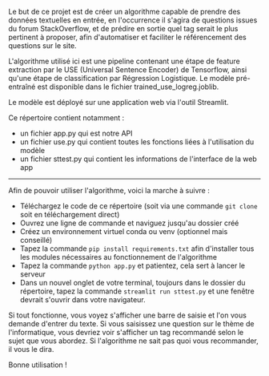 Le but de ce projet est de créer un algorithme capable de prendre des données textuelles en entrée, en l'occurrence il s'agira de questions issues du forum StackOverflow, et de prédire en sortie quel tag serait le plus pertinent à proposer, afin d'automatiser et faciliter le référencement des questions sur le site.

L'algorithme utilisé ici est une pipeline contenant une étape de feature extraction par le USE (Universal Sentence Encoder) de Tensorflow, ainsi qu'une étape de classification par Régression Logistique. Le modèle pré-entraîné est disponible dans le fichier trained_use_logreg.joblib.

Le modèle est déployé sur une application web via l'outil Streamlit.

Ce répertoire contient notamment :

- un fichier app.py qui est notre API
- un fichier use.py qui contient toutes les fonctions liées à l'utilisation du modèle
- un fichier sttest.py qui contient les informations de l'interface de la web app

___

Afin de pouvoir utiliser l'algorithme, voici la marche à suivre :

- Téléchargez le code de ce répertoire (soit via une commande `git clone` soit en téléchargement direct)
- Ouvrez une ligne de commande et naviguez jusqu'au dossier créé
- Créez un environnement virtuel conda ou venv (optionnel mais conseillé)
- Tapez la commande `pip install requirements.txt` afin d'installer tous les modules nécessaires au fonctionnement de l'algorithme
- Tapez la commande `python app.py` et patientez, cela sert à lancer le serveur
- Dans un nouvel onglet de votre terminal, toujours dans le dossier du répertoire, tapez la commande `streamlit run sttest.py` et une fenêtre devrait s'ouvrir dans votre navigateur.

Si tout fonctionne, vous voyez s'afficher une barre de saisie et l'on vous demande d'entrer du texte.
Si vous saisissez une question sur le thème de l'informatique, vous devriez voir s'afficher un tag recommandé selon le sujet que vous abordez. Si l'algorithme ne sait pas quoi vous recommander, il vous le dira.

Bonne utilisation !
